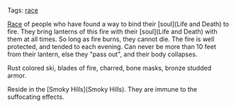 Tags: [race](Races)

[Race](Races) of people who have found a way to bind their [soul](Life and Death) to fire. They bring lanterns of this fire with their [soul](Life and Death) with them at all times. So long as fire burns, they cannot die. The fire is well protected, and tended to each evening. Can never be more than 10 feet from their lantern, else they "pass out", and their body collapses. 

Rust colored ski, blades of fire, charred, bone masks, bronze studded armor.

Reside in the [Smoky Hills](Smoky Hills). They are immune to the suffocating effects.
